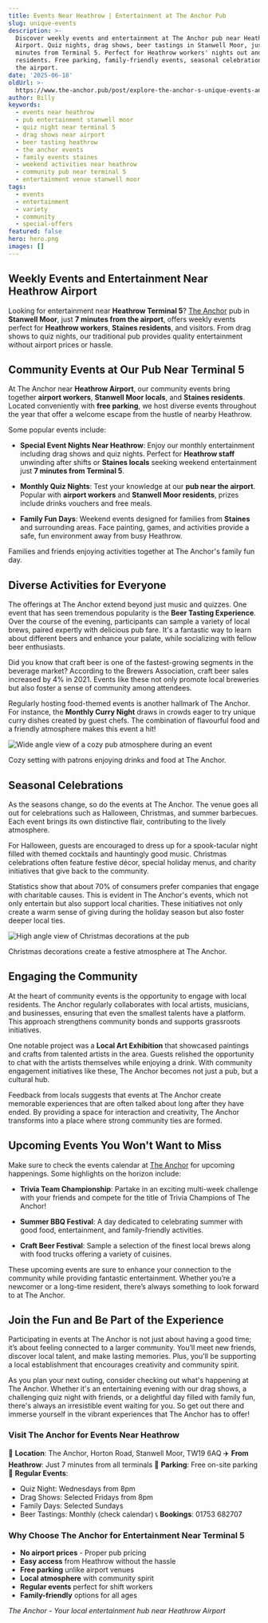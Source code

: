 ```yaml
---
title: Events Near Heathrow | Entertainment at The Anchor Pub
slug: unique-events
description: >-
  Discover weekly events and entertainment at The Anchor pub near Heathrow
  Airport. Quiz nights, drag shows, beer tastings in Stanwell Moor, just 7
  minutes from Terminal 5. Perfect for Heathrow workers' nights out and Staines
  residents. Free parking, family-friendly events, seasonal celebrations near
  the airport.
date: '2025-06-18'
oldUrl: >-
  https://www.the-anchor.pub/post/explore-the-anchor-s-unique-events-and-gatherings
author: Billy
keywords:
  - events near heathrow
  - pub entertainment stanwell moor
  - quiz night near terminal 5
  - drag shows near airport
  - beer tasting heathrow
  - the anchor events
  - family events staines
  - weekend activities near heathrow
  - community pub near terminal 5
  - entertainment venue stanwell moor
tags:
  - events
  - entertainment
  - variety
  - community
  - special-offers
featured: false
hero: hero.png
images: []
---
```


## Weekly Events and Entertainment Near Heathrow Airport

Looking for entertainment near **Heathrow Terminal 5**? [The Anchor](https://www.the-anchor.pub/our-events) pub in **Stanwell Moor**, just **7 minutes from the airport**, offers weekly events perfect for **Heathrow workers**, **Staines residents**, and visitors. From drag shows to quiz nights, our traditional pub provides quality entertainment without airport prices or hassle.

  

## Community Events at Our Pub Near Terminal 5

At The Anchor near **Heathrow Airport**, our community events bring together **airport workers**, **Stanwell Moor locals**, and **Staines residents**. Located conveniently with **free parking**, we host diverse events throughout the year that offer a welcome escape from the hustle of nearby Heathrow.

  

Some popular events include:

  

*   **Special Event Nights Near Heathrow**: Enjoy our monthly entertainment including drag shows and quiz nights. Perfect for **Heathrow staff** unwinding after shifts or **Staines locals** seeking weekend entertainment just **7 minutes from Terminal 5**.
    
*   **Monthly Quiz Nights**: Test your knowledge at our **pub near the airport**. Popular with **airport workers** and **Stanwell Moor residents**, prizes include drinks vouchers and free meals.
    
*   **Family Fun Days**: Weekend events designed for families from **Staines** and surrounding areas. Face painting, games, and activities provide a safe, fun environment away from busy Heathrow.
    
      
    

Families and friends enjoying activities together at The Anchor's family fun day.

  

## Diverse Activities for Everyone

  

The offerings at The Anchor extend beyond just music and quizzes. One event that has seen tremendous popularity is the **Beer Tasting Experience**. Over the course of the evening, participants can sample a variety of local brews, paired expertly with delicious pub fare. It's a fantastic way to learn about different beers and enhance your palate, while socializing with fellow beer enthusiasts.

  

Did you know that craft beer is one of the fastest-growing segments in the beverage market? According to the Brewers Association, craft beer sales increased by 4% in 2021. Events like these not only promote local breweries but also foster a sense of community among attendees.

  

Regularly hosting food-themed events is another hallmark of The Anchor. For instance, the **Monthly Curry Night** draws in crowds eager to try unique curry dishes created by guest chefs. The combination of flavourful food and a friendly atmosphere makes this event a hit!

  

![Wide angle view of a cozy pub atmosphere during an event](/content/blog/unique-events/image-1.png)

Cozy setting with patrons enjoying drinks and food at The Anchor.

  

## Seasonal Celebrations

  

As the seasons change, so do the events at The Anchor. The venue goes all out for celebrations such as Halloween, Christmas, and summer barbecues. Each event brings its own distinctive flair, contributing to the lively atmosphere.

  

For Halloween, guests are encouraged to dress up for a spook-tacular night filled with themed cocktails and hauntingly good music. Christmas celebrations often feature festive décor, special holiday menus, and charity initiatives that give back to the community.

  

Statistics show that about 70% of consumers prefer companies that engage with charitable causes. This is evident in The Anchor's events, which not only entertain but also support local charities. These initiatives not only create a warm sense of giving during the holiday season but also foster deeper local ties.

  

![High angle view of Christmas decorations at the pub](/content/blog/unique-events/image-2.png)

Christmas decorations create a festive atmosphere at The Anchor.

  

## Engaging the Community

  

At the heart of community events is the opportunity to engage with local residents. The Anchor regularly collaborates with local artists, musicians, and businesses, ensuring that even the smallest talents have a platform. This approach strengthens community bonds and supports grassroots initiatives.

  

One notable project was a **Local Art Exhibition** that showcased paintings and crafts from talented artists in the area. Guests relished the opportunity to chat with the artists themselves while enjoying a drink. With community engagement initiatives like these, The Anchor becomes not just a pub, but a cultural hub.

  

Feedback from locals suggests that events at The Anchor create memorable experiences that are often talked about long after they have ended. By providing a space for interaction and creativity, The Anchor transforms into a place where strong community ties are formed.

  

## Upcoming Events You Won't Want to Miss

  

Make sure to check the events calendar at [The Anchor](https://www.the-anchor.pub/our-events) for upcoming happenings. Some highlights on the horizon include:

  

*   **Trivia Team Championship**: Partake in an exciting multi-week challenge with your friends and compete for the title of Trivia Champions of The Anchor!
    
      
    
*   **Summer BBQ Festival**: A day dedicated to celebrating summer with good food, entertainment, and family-friendly activities.
    
      
    
*   **Craft Beer Festival**: Sample a selection of the finest local brews along with food trucks offering a variety of cuisines.
    
      
    

These upcoming events are sure to enhance your connection to the community while providing fantastic entertainment. Whether you’re a newcomer or a long-time resident, there’s always something to look forward to at The Anchor.

  

## Join the Fun and Be Part of the Experience

  

Participating in events at The Anchor is not just about having a good time; it’s about feeling connected to a larger community. You’ll meet new friends, discover local talent, and make lasting memories. Plus, you'll be supporting a local establishment that encourages creativity and community spirit.

  

As you plan your next outing, consider checking out what's happening at The Anchor. Whether it's an entertaining evening with our drag shows, a challenging quiz night with friends, or a delightful day filled with family fun, there's always an irresistible event waiting for you. So get out there and immerse yourself in the vibrant experiences that The Anchor has to offer!

### Visit The Anchor for Events Near Heathrow

📍 **Location**: The Anchor, Horton Road, Stanwell Moor, TW19 6AQ
✈️ **From Heathrow**: Just 7 minutes from all terminals
🚗 **Parking**: Free on-site parking
📅 **Regular Events**: 
- Quiz Night: Wednesdays from 8pm
- Drag Shows: Selected Fridays from 8pm
- Family Days: Selected Sundays
- Beer Tastings: Monthly (check calendar)
📞 **Bookings**: 01753 682707

### Why Choose The Anchor for Entertainment Near Terminal 5

- **No airport prices** - Proper pub pricing
- **Easy access** from Heathrow without the hassle
- **Free parking** unlike airport venues
- **Local atmosphere** with community spirit
- **Regular events** perfect for shift workers
- **Family-friendly** options for all ages

*The Anchor - Your local entertainment hub near Heathrow Airport*
